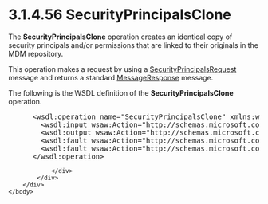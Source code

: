 <html dir="LTR" xmlns:mshelp="http://msdn.microsoft.com/mshelp" xmlns:ddue="http://ddue.schemas.microsoft.com/authoring/2003/5" xmlns:xlink="http://www.w3.org/1999/xlink" xmlns:tool="http://www.microsoft.com/tooltip">
    <head>
        <meta http-equiv="Content-Type" content="text/html; CHARSET=utf-8"></meta>
        <meta name="save" content="history"></meta>
        <title>3.1.4.56 SecurityPrincipalsClone</title>
        <xml>
            <mshelp:toctitle title="3.1.4.56 SecurityPrincipalsClone"></mshelp:toctitle>
            <mshelp:rltitle title="[MS-SSMDSWS-15]: SecurityPrincipalsClone"></mshelp:rltitle>
            <mshelp:keyword index="A" term="a09b5eb7-74d5-4948-a8c4-eb5bbb9b8447"></mshelp:keyword>
            <mshelp:attr name="DCSext.ContentType" value="open specification"></mshelp:attr>
            <mshelp:attr name="AssetID" value="a09b5eb7-74d5-4948-a8c4-eb5bbb9b8447"></mshelp:attr>
            <mshelp:attr name="TopicType" value="kbRef"></mshelp:attr>
            <mshelp:attr name="DCSext.Title" value="[MS-SSMDSWS-15]: SecurityPrincipalsClone" />
        </xml>
    </head>
    <body>
        <div id="header">
            <h1 class="heading">3.1.4.56 SecurityPrincipalsClone</h1>
        </div>
        <div id="mainSection">
            <div id="mainBody">
                <div id="allHistory" class="saveHistory"></div>
                <div id="sectionSection0" class="section" name="collapseableSection">
                    

<p>The <b>SecurityPrincipalsClone</b> operation creates an
identical copy of security principals and/or permissions that are linked to
their originals in the MDM repository.</p>

<p>This operation makes a request by using a <a href="39ddbb0b-421e-4cf1-b6a7-e5dcea8a63b5.md">SecurityPrincipalsRequest</a>
message and returns a standard <a href="81713c2d-8c41-43bd-85dd-e106c538c3ae.md">MessageResponse</a> message.</p>

<p>The following is the WSDL definition of the <b>SecurityPrincipalsClone</b>
operation.</p>

<dl>
<dd>
<div><pre> &lt;wsdl:operation name=&quot;SecurityPrincipalsClone&quot; xmlns:wsdl=&quot;http://schemas.xmlsoap.org/wsdl/&quot;&gt;
   &lt;wsdl:input wsaw:Action=&quot;http://schemas.microsoft.com/sqlserver/masterdataservices/2009/09/IService/SecurityPrincipalsClone&quot; name=&quot;SecurityPrincipalsRequest&quot; message=&quot;tns:SecurityPrincipalsRequest&quot; xmlns:wsaw=&quot;http://www.w3.org/2006/05/addressing/wsdl&quot; /&gt;
   &lt;wsdl:output wsaw:Action=&quot;http://schemas.microsoft.com/sqlserver/masterdataservices/2009/09/IService/SecurityPrincipalsCloneResponse&quot; name=&quot;MessageResponse&quot; message=&quot;tns:MessageResponse&quot; xmlns:wsaw=&quot;http://www.w3.org/2006/05/addressing/wsdl&quot; /&gt;
   &lt;wsdl:fault wsaw:Action=&quot;http://schemas.microsoft.com/sqlserver/masterdataservices/2009/09/IService/SecurityPrincipalsCloneEditionExpiredMessageFault&quot; name=&quot;EditionExpiredMessageFault&quot; message=&quot;tns:IService_SecurityPrincipalsClone_EditionExpiredMessageFault_FaultMessage&quot; xmlns:wsaw=&quot;http://www.w3.org/2006/05/addressing/wsdl&quot; /&gt;
   &lt;wsdl:fault wsaw:Action=&quot;http://schemas.microsoft.com/sqlserver/masterdataservices/2009/09/IService/SecurityPrincipalsCloneSkuNotSupportedMessageFault&quot; name=&quot;SkuNotSupportedMessageFault&quot; message=&quot;tns:IService_SecurityPrincipalsClone_SkuNotSupportedMessageFault_FaultMessage&quot; xmlns:wsaw=&quot;http://www.w3.org/2006/05/addressing/wsdl&quot; /&gt;
 &lt;/wsdl:operation&gt;
</pre></div>
</dd></dl>


                </div>
            </div>
        </div>
    </body>
</html>